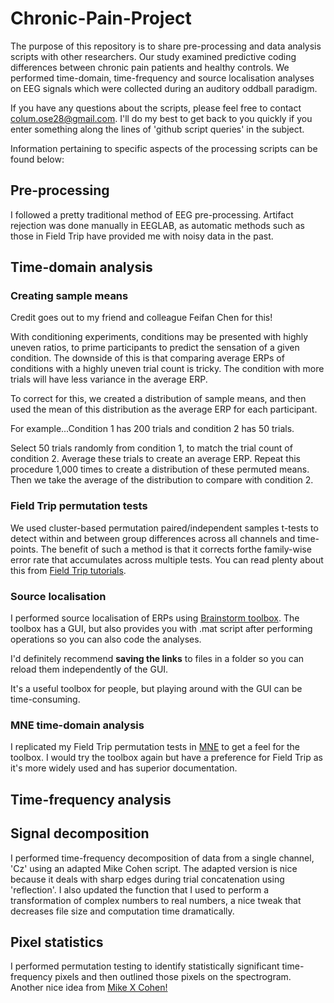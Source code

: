 # Chronic-Pain-Project

The purpose of this repository is to share pre-processing and data analysis scripts with other researchers. Our study examined predictive coding differences between chronic pain patients and healthy controls. We performed time-domain, time-frequency and source localisation analyses on EEG signals which were collected during an auditory oddball paradigm.

If you have any questions about the scripts, please feel free to contact colum.ose28@gmail.com. I'll do my best to get back to you quickly if you enter something along the lines of 'github script queries' in the subject.

Information pertaining to specific aspects of the processing scripts can be found below:

## Pre-processing
I followed a pretty traditional method of EEG pre-processing. Artifact rejection was done manually in EEGLAB, as automatic methods such as those in Field Trip have provided me with noisy data in the past.

## Time-domain analysis
### Creating sample means
Credit goes out to my friend and colleague Feifan Chen for this!

With conditioning experiments, conditions may be presented with highly uneven ratios, to prime participants to predict
the sensation of a given condition. The downside of this is that comparing average ERPs of conditions with a highly uneven trial count is tricky. The condition with more trials will have less variance in the average ERP.

To correct for this, we created a distribution of sample means, and then used the mean of this distribution as the average ERP for each participant. 

For example...Condition 1 has 200 trials and condition 2 has 50 trials.

Select 50 trials randomly from condition 1, to match the trial count of condition 2. Average these trials to create an average ERP. Repeat this procedure 1,000 times to create a distribution of these permuted means. Then we take the average of the distribution to compare with condition 2.

### Field Trip permutation tests
We used cluster-based permutation paired/independent samples t-tests to detect within and between group differences across all channels and time-points. The benefit of such a method is that it corrects forthe family-wise error rate that accumulates across multiple tests. You can read plenty about this from [Field Trip tutorials](https://www.fieldtriptoolbox.org/).

### Source localisation
I performed source localisation of ERPs using [Brainstorm toolbox](https://neuroimage.usc.edu/brainstorm/). The toolbox has a GUI, but also provides you with .mat script after performing operations so you can also code the analyses.

I'd definitely recommend **saving the links** to files in a folder so you can reload them independently of the GUI.

It's a useful toolbox for people, but playing around with the GUI can be time-consuming.

### MNE time-domain analysis
I replicated my Field Trip permutation tests in [MNE](https://mne.tools/stable/index.html) to get a feel for the toolbox. I would try the toolbox again but have a preference for Field Trip as it's more widely used and has superior documentation.

## Time-frequency analysis
## Signal decomposition
I performed time-frequency decomposition of data from a single channel, 'Cz' using an adapted Mike Cohen script.
The adapted version is nice because it deals with sharp edges during trial concatenation using 'reflection'.
I also updated the function that I used to perform a transformation of complex numbers to real numbers, 
a nice tweak that decreases file size and computation time dramatically. 

## Pixel statistics
I performed permutation testing to identify statistically significant time-frequency pixels and then outlined
those pixels on the spectrogram. Another nice idea from [Mike X Cohen!](https://www.youtube.com/watch?v=fAYFtpKwJRQ&list=PLn0OLiymPak1Ch2ce47MqwpIw0x3m6iZ7&index=6)



